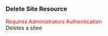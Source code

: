 ### Delete Site Resource
<span style="color:red">Requires Administrators Authentication</span>   
Deletes a sitee
